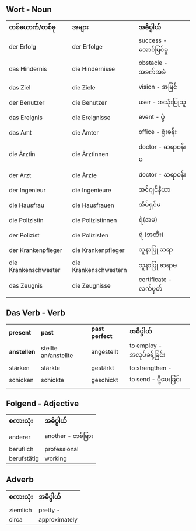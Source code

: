 Wort - Noun
---

|   |   |    |
|---|---|---|
| **တစ်ယောက်/တစ်ခု** | **အများ** | **အဓိပ္ပါယ်** |
| der Erfolg | der Erfolge | success - အောင်မြင်မှု |
| das Hindernis | die Hindernisse | obstacle - အခက်အခဲ |
| das Ziel | die Ziele | vision - အမြင်
| der Benutzer | die Benutzer | user - အသုံးပြုသူ
| das Ereignis | die Ereignisse | event  - ပွဲ
| das Amt | die Ämter | office - ရုံးခန်း
| die Ärztin | die Ärztinnen | doctor - ဆရာဝန်းမ
|  der Arzt | die Ärzte | doctor - ဆရာဝန်း 
| der Ingenieur | die Ingenieure | အင်ဂျင်နီယာ
| die Hausfrau | die Hausfrauen | အိမ်ရှင်မ
| die Polizistin | die Polizistinnen |  ရဲ(အမ)
| der Polizist | die Polizisten | ရဲ (အထီး)
| der Krankenpfleger | die Krankenpfleger |  သူနာပြု ဆရာ
| die Krankenschwester | die Krankenschwestern |   သူနာပြု ဆရာမ
| das Zeugnis | die Zeugnisse| certificate - လက်မှတ်



Das Verb - Verb
---

|   |   |   |  |
|---|---|---|---|
| **present** | **past** | **past perfect** |**အဓိပ္ပါယ်** |
| **anstellen** | stellte an/anstellte | angestellt | to employ - အလုပ်ခန့်ခြင်း
| stärken | stärkte | gestärkt | to strengthen - 
| schicken | schickte | geschickt | to send - ပို့ပေးခြင်း





Folgend - Adjective
---
|   |   | 
|---|---|
|  **စကားလုံး** | **အဓိပ္ပါယ်**   | 
| anderer | another - တစ်ခြား
| beruflich | professional |
| berufstätig | working |



Adverb
---
|   |   | 
|---|---|
|  **စကားလုံး** | **အဓိပ္ပါယ်**   | 
| ziemlich | pretty  - |
| circa | approximately |

